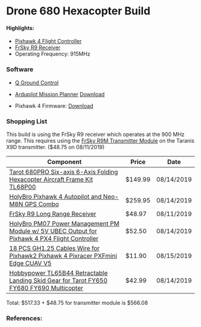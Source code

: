 
# Drone 680 Hexacopter Build


#### Highlights:

- [Pixhawk 4 Flight Controller](https://github.com/ArduPilot/ardupilot/tree/master/libraries/AP_HAL_ChibiOS/hwdef/Pixhawk4)
- [FrSky R9 Receiver](https://www.frsky-rc.com/product/r9/)
- Operating Frequency: 915MHz


### Software

- [Q Ground Control]()

- [Ardupilot Mission Planner](http://ardupilot.org/planner/)  [Download](http://firmware.ardupilot.org/Tools/MissionPlanner/)
- Pixhawk 4 Firmware: [Download](http://firmware.ardupilot.org/Copter/latest/Pixhawk4/)

### Shopping List

This build is using the FrSky R9 receiver which operates at the 900 MHz range.  This requires using the [FrSky R9M Transmitter Module](https://alofthobbies.com/frsky-r9m-transmitter-module.html) on the Taranis X9D transmitter. ($48.75 on 08/11/2019)

| Component | Price | Date |
| - | - | - |
| [Tarot 680PRO Six-axis 6-Axis Folding Hexacopter Aircraft Frame Kit TL68P00](https://www.amazon.com/gp/product/B00T5VMHJW) | $149.99 | 08/14/2019 |
| [HolyBro Pixhawk 4 Autopilot and Neo-M8N GPS Combo](https://www.amazon.com/gp/product/B07K8RVZ1L) | $259.95 | 08/14/2019 |
| [FrSky R9 Long Range Receiver](https://alofthobbies.com/frsky-r9-long-range-rx.html) | $48.97 | 08/11/2019 |
| [HolyBro PM07 Power Management PM Module w/ 5V UBEC Output for Pixhawk 4 PX4 Flight Controller ](https://www.amazon.com/gp/product/B07SSMM4TY) | $52.50 | 08/14/2019 |
| [18 PCS GH1.25 Cables Wire for Pixhawk2 Pixhawk 4 Pixracer PXFmini Edge CUAV V5 ](https://www.amazon.com/gp/product/B07PLPT2Z6) | $11.90 | 08/15/2019 |
| [Hobbypower TL65B44 Retractable Landing Skid Gear for Tarot FY650 FY680 FY690 Multicopter ](https://www.amazon.com/gp/product/B0142GYATY/) | $42.99 | 08/14/2019 |

Total: $517.33 + $48.75 for transmitter module is $566.08

### References:

